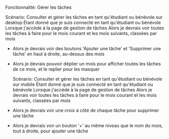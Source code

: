 
Fonctionnalité: Gérer les tâches

  Scénario: Consulter et gérer les tâches en tant qu'étudiant ou bénévole sur desktop
    Étant donné que je suis connecté en tant qu'étudiant ou bénévole
    Lorsque j'accède à la page de gestion de tâches
    Alors je devrais voir toutes les tâches à faire pour le mois courant et les mois suivants, classées par mois

* Alors je devrais voir des boutons 'Ajouter une tâche' et 'Supprimer une tâche' en haut à droite, au-dessus des mois
* Alors je devrais pouvoir déplier un mois pour afficher toutes les tâches de ce mois, et le replier pour les masquer

  Scénario: Consulter et gérer les tâches en tant qu'étudiant ou bénévole sur mobile
    Étant donné que je suis connecté en tant qu'étudiant ou bénévole
    Lorsque j'accède à la page de gestion de tâches
    Alors je devrais voir toutes les tâches à faire pour le mois courant et les mois suivants, classées par mois

* Alors je devrais voir une croix à côté de chaque tâche pour supprimer une tâche
* Alors je devrais voir un bouton '+' au même niveau que le nom du mois, tout à droite, pour ajouter une tâche